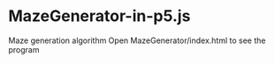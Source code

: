 # MazeGenerator-in-p5.js
Maze generation algorithm
Open MazeGenerator/index.html to see the program

